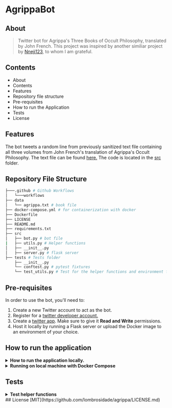 # AgrippaBot

## About
>Twitter bot for Agrippa's Three Books of Occult Philosophy, translated by John French. This project was inspired by another similiar project by [Nneji123](https://github.com/Nneji123/RapLyricsBot/actions/workflows/test.yml), to whom I am grateful.

## Contents
  * About
  * Contents
  * Features
  * Repository file structure
  * Pre-requisites
  * How to run the Application
  * Tests
  * License

## Features
The bot tweets a random line from previously sanitized text file containing all three volumes from John French's translation of Agrippa's Occult Philosophy. The text file can be found [here.](https://github.com/lombrosidade/agrippabot/data/agrippa.txt) The code is located in the [src](https://github.com/lombrosidade/agrippabot/src) folder.



## Repository File Structure
```bash
├───.github # Github Workflows
│   └───workflows
├── data
│   └── agrippa.txt # book file
├── docker-compose.yml # for containerization with docker
├── Dockerfile
├── LICENSE 
├── README.md
├── requirements.txt
├── src
│   ├── bot.py # bot file
|   ├── utils.py # Helper functions
│   ├── __init__.py
│   ├── server.py # flask server
├── tests # Tests folder
    ├── __init__.py
    └── conftest.py # pytest fixtures
    └── test_utils.py # Test for the helper functions and environment files
```

## Pre-requisites
In order to use the bot, you'll need to:
 
 1. Create a new Twitter account to act as the bot.
 2. Register for a [twitter developer account.](https://developer.twitter.com/en)  
 3. Create a [twitter app](https://developer.twitter.com/en/portal/projects-and-apps). Make sure to give it **Read and Write** permissions.
 4. Host it locally by running a Flask server or upload the Docker image to an environment of your choice.


## How to run the application
<details>
    <summary><b>How to run the application locally.</b></summary>

1. Clone this repository on your local machine
2. Create a virtual environment in your project's root directory: `python3 -m venv environment && source environment/bin/activate`
3. Install the required libraries using pip: `pip install -r requirements.txt`
4. Create a file called `.env` in the root directory of your project. Put your twitter App keys there. You can also change the path to the text file. 
Once everything is tested, ready to deploy, you'll move these to environment variables. Make sure to add ".env" to the .gitignore!
```
ACCESS_TOKEN=<YOUR_ACCESS_TOKEN_HERE>
ACCESS_TOKEN_SECRET=<YOUR_ACCESS_TOKEN_SECRET_HERE>
CONSUMER_KEY=<YOUR_CONSUMER_KEY_HERE>
CONSUMER_SECRET=<YOUR_CONSUMER_SECRET_HERE>
TEXT_PATH=data/agrippa.txt
```
1. You can play around with the bot in `src/bot.py`
2. Test your changes locally by running `python src/bot.py` from the root directory of your project

</details>


<details> 
  <summary><b>Running on local machine with Docker Compose</b></summary>

**You can also run the application in a docker container using docker compose(if you have it installed)**

1. Clone the repository:
```bash
git clone https://github.com/lombrosidade/agrippa.git
```

2. Change to the directory:
```
cd agrippa
```

3. Edit the `.envexample` file and store your keys there.

4. Run the docker compose command
```docker
docker compose up -d --build 
```
The text should be tweeted then.
</details>

## Tests
<details> 
  <summary><b>Test helper functions</b></summary>

To test the helper functions, do the following:

1. Clone the repository:
```
git clone https://github.com/lombrosidade/agrippa.git
```
2. Change the working directory and install the requirements and pytest:
```
cd agrippa
pip install -r requirements.txt
```
3. Move to the tests folder and run the tests
```
pip install pytest
pytest tests
```
</details>
## License
[MIT](https://github.com/lombrosidade/agrippa/LICENSE.md)

